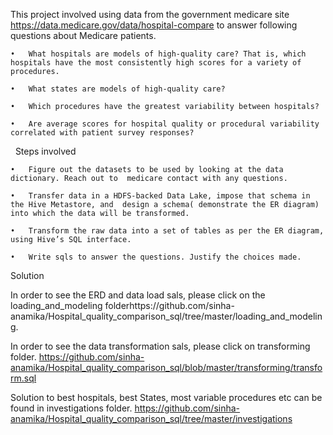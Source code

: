 This project involved using data from the government medicare site https://data.medicare.gov/data/hospital-compare to answer following questions about Medicare patients.

	•	What hospitals are models of high-quality care? That is, which hospitals have the most consistently high scores for a variety of procedures. 

	•	What states are models of high-quality care? 

	•	Which procedures have the greatest variability between hospitals? 

	•	Are average scores for hospital quality or procedural variability correlated with patient survey responses? 

 
Steps involved

	•	Figure out the datasets to be used by looking at the data dictionary. Reach out to  medicare contact with any questions.

	•	Transfer data in a HDFS-backed Data Lake, impose that schema in the Hive Metastore, and  design a schema( demonstrate the ER diagram) into which the data will be transformed. 

	•	Transform the raw data into a set of tables as per the ER diagram, using Hive’s SQL interface.

	•	Write sqls to answer the questions. Justify the choices made.


Solution


In order to see the ERD and data load sals, please click on the loading_and_modeling folderhttps://github.com/sinha-anamika/Hospital_quality_comparison_sql/tree/master/loading_and_modeling.

In order to see the data transformation sals, please click on transforming folder. https://github.com/sinha-anamika/Hospital_quality_comparison_sql/blob/master/transforming/transform.sql

Solution to best hospitals, best States, most variable procedures etc can be found in investigations folder. https://github.com/sinha-anamika/Hospital_quality_comparison_sql/tree/master/investigations

